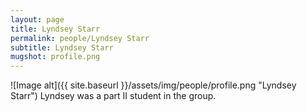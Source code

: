 ```yaml
---
layout: page
title: Lyndsey Starr
permalink: people/Lyndsey Starr
subtitle: Lyndsey Starr
mugshot: profile.png
---
```

![Image alt]({{ site.baseurl }}/assets/img/people/profile.png "Lyndsey Starr")
Lyndsey was a part II student in the group.

